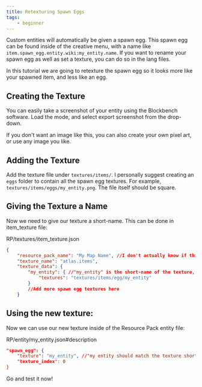 ```yaml
---
title: Retexturing Spawn Eggs
tags:
    - beginner
---
```


Custom entities will automatically be given a spawn egg. This spawn egg can be found inside of the creative menu, with a name like `item.spawn_egg.entity.wiki:my_entity.name`. If you want to rename your spawn egg as well as set a texture, you can do so in the lang files.

In this tutorial we are going to retexture the spawn egg so it looks more like your spawned item, and less like an egg.

## Creating the Texture

You can easily take a screenshot of your entity using the Blockbench software. Load the mode, and select export screenshot from the drop-down.

If you don't want an image like this, you can also create your own pixel art, or use any image you like.

## Adding the Texture

Add the texture file under `textures/items/`. I personally suggest creating an `eggs` folder to contain all the spawn egg textures. For example, `textures/items/eggs/my_entity.png`. The file itself should be square.

## Giving the Texture a Name

Now we need to give our texture a short-name. This can be done in item_texture file:

<CodeHeader>RP/textures/item_texture.json</CodeHeader>

```json
{
	"resource_pack_name": "My Map Name", //I don't actually know if this field does anything.
	"texture_name": "atlas.items",
	"texture_data": {
		"my_entity": { //"my_entity" is the short-name of the texture, which we can reference later
			"textures": "textures/items/egg/my_entity"
		}
        //Add more spawn egg textures here
    }
```

## Using the new texture:

Now we can use our new texture inside of the Resource Pack entity file:

<CodeHeader>RP/entity/my_entity.json#description</CodeHeader>

```json
"spawn_egg": {
    "texture": "my_entity", //"my entity should match the texture short-name we created in step-1.
    "texture_index": 0
}
```

Go and test it now!